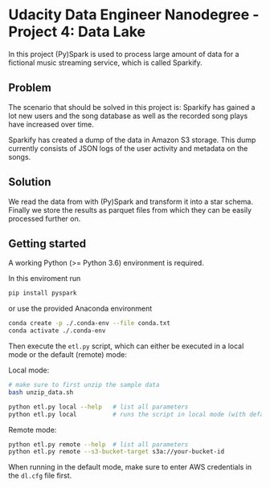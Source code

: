 # Udacity Data Engineer Nanodegree - Project 4: Data Lake

In this project (Py)Spark is used to process large amount of data for a
fictional music streaming service, which is called Sparkify.

## Problem

The scenario that should be solved in this project is: 
Sparkify has gained a lot new users and the song database as well as the
recorded song plays have increased over time.

Sparkify has created a dump of the data in Amazon S3 storage.
This dump currently consists of JSON logs of the user activity and metadata
on the songs.

## Solution

We read the data from with (Py)Spark and transform it into a star schema.
Finally we store the results as parquet files from which they can be easily
processed further on.

## Getting started

A working Python (>= Python 3.6) environment is required.

In this enviroment run

```bash
pip install pyspark
``` 

or use the provided Anaconda environment

```bash
conda create -p ./.conda-env --file conda.txt
conda activate ./.conda-env
```

Then execute the `etl.py` script, which can either be executed in a local
mode or the default (remote) mode:

Local mode:
```bash
# make sure to first unzip the sample data
bash unzip_data.sh

python etl.py local --help   # list all parameters
python etl.py local          # runs the script in local mode (with default params)
```

Remote mode:
```bash
python etl.py remote --help  # list all parameters
python etl.py remote --s3-bucket-target s3a://your-bucket-id
```

When running in the default mode, make sure to enter AWS credentials in the
`dl.cfg` file first.